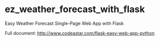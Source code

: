 # ez_weather_forecast_with_flask
Easy Weather Forecast Single-Page Web App with Flask

Full document: 
http://www.codeastar.com/flask-easy-web-app-python
